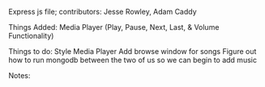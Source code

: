 Express js file; contributors: Jesse Rowley, Adam Caddy

Things Added: 
Media Player (Play, Pause, Next, Last, & Volume Functionality)


Things to do: 
Style Media Player
Add browse window for songs
Figure out how to run mongodb between the two of us so we can begin to add music


Notes:
